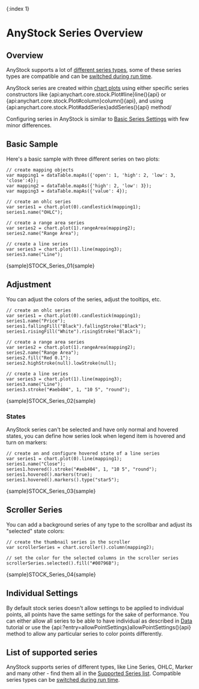 {:index 1}

# AnyStock Series Overview

## Overview

AnyStock supports a lot of [different series types](Supported_Series), some of these series types are compatible and can be [switched during run time](Series_Type).

AnyStock series are created within [chart plots](Stock_Charts/Chart_Plots) using either specific series constructors like {api:anychart.core.stock.Plot#line}line(){api} or {api:anychart.core.stock.Plot#column}column(){api}, and using {api:anychart.core.stock.Plot#addSeries}addSeries(){api} method/

Configuring series in AnyStock is similar to [Basic Series Settings](Basic_Charts/General_Settings) with few minor differences.

## Basic Sample

Here's a basic sample with three different series on two plots: 

```
// create mapping objects
var mapping1 = dataTable.mapAs({'open': 1, 'high': 2, 'low': 3, 'close':4});
var mapping2 = dataTable.mapAs({'high': 2, 'low': 3});    
var mapping3 = dataTable.mapAs({'value': 4});

// create an ohlc series
var series1 = chart.plot(0).candlestick(mapping1);
series1.name("OHLC");

// create a range area series
var series2 = chart.plot(1).rangeArea(mapping2);
series2.name("Range Area");

// create a line series
var series3 = chart.plot(1).line(mapping3);
series3.name("Line");
```

{sample}STOCK\_Series\_01{sample}

## Adjustment

You can adjust the colors of the series, adjust the tooltips, etc. 

```
// create an ohlc series
var series1 = chart.plot(0).candlestick(mapping1);
series1.name("Price");
series1.fallingFill("Black").fallingStroke("Black");
series1.risingFill("White").risingStroke("Black");

// create a range area series
var series2 = chart.plot(1).rangeArea(mapping2);
series2.name("Range Area");
series2.fill("Red 0.1");
series2.highStroke(null).lowStroke(null);

// create a line series
var series3 = chart.plot(1).line(mapping3);
series3.name("Line");
series3.stroke("#aeb404", 1, "10 5", "round");
```

{sample}STOCK\_Series\_02{sample}

### States

AnyStock series can't be selected and have only normal and hovered states, you can define how series look when legend item is hovered and turn on markers:

```
// create an and configure hovered state of a line series
var series1 = chart.plot(0).line(mapping1);
series1.name("Close");
series1.hovered().stroke("#aeb404", 1, "10 5", "round");
series1.hovered().markers(true);
series1.hovered().markers().type("star5");
```

{sample}STOCK\_Series\_03{sample}

## Scroller Series

You can add a background series of any type to the scrollbar and adjust its "selected" state colors:

```
// create the thumbnail series in the scroller
var scrollerSeries = chart.scroller().column(mapping2);

// set the color for the selected columns in the scroller series
scrollerSeries.selected().fill("#00796B");
```

{sample}STOCK\_Series\_04{sample}

## Individual Settings

By default stock series doesn't allow settings to be applied to individual points, all points have the same settings for the sake of performance. You can either allow all series to be able to have individual as described in [Data](../Data#individual_point_settings) tutorial or use the {api:?entry=allowPointSettings}allowPointSettings(){api} method to allow any particular series to color points differently.

## List of supported series

AnyStock supports series of different types, like Line Series, OHLC, Marker and many other - find them all in the [Supported Series list](Supported_Series). Compatible series types can be [switched during run time](Series_Type).